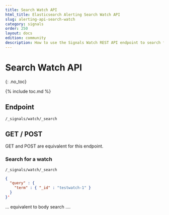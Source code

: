 ```yaml
---
title: Search Watch API
html_title: Elasticsearch Alerting Search Watch API
slug: alerting-api-search-watch
category: signals
order: 250
layout: docs
edition: community
description: How to use the Signals Watch REST API endpoint to search for configured watches
---
```

<!--- Copyright 2019 floragunn GmbH-->

# Search Watch API
{: .no_toc}

{% include toc.md %}

## Endpoint

```
/_signals/watch/_search
```


## GET / POST

GET and POST are equivalent for this endpoint.

### Search for a watch

```
/_signals/watch/_search
```

```json
{
  "query" : {
    "term" : { "_id" : "testwatch-1" }
  }
}'
```

...  equivalent to body search ....